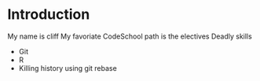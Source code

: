 # Introduction

My name is cliff
My favoriate CodeSchool path is the electives
Deadly skills

* Git
* R
* Killing history using git rebase
